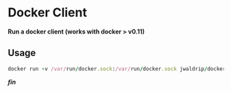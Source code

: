 # Docker Client

**Run a docker client (works with docker > v0.11)**

## Usage

```ruby
docker run -v /var/run/docker.sock:/var/run/docker.sock jwaldrip/docker ps
```

***fin***
